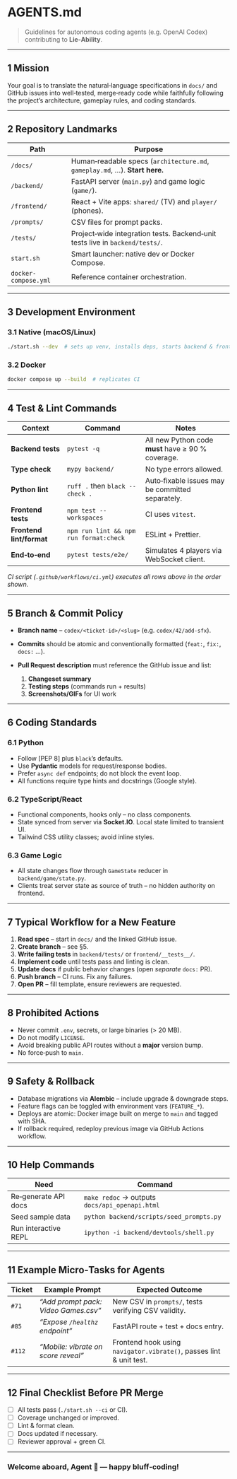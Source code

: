 # AGENTS.md

> Guidelines for autonomous coding agents (e.g. OpenAI Codex) contributing to **Lie‑Ability**.

---

## 1  Mission

Your goal is to translate the natural‑language specifications in `docs/` and GitHub issues into well‑tested, merge‑ready code while faithfully following the project’s architecture, gameplay rules, and coding standards.

---

## 2  Repository Landmarks

| Path                 | Purpose                                                                      |
| -------------------- | ---------------------------------------------------------------------------- |
| `/docs/`             | Human‑readable specs (`architecture.md`, `gameplay.md`, …). **Start here.**  |
| `/backend/`          | FastAPI server (`main.py`) and game logic (`game/`).                         |
| `/frontend/`         | React + Vite apps: `shared/` (TV) and `player/` (phones).                    |
| `/prompts/`          | CSV files for prompt packs.                                                  |
| `/tests/`            | Project‑wide integration tests. Backend‑unit tests live in `backend/tests/`. |
| `start.sh`           | Smart launcher: native dev or Docker Compose.                                |
| `docker-compose.yml` | Reference container orchestration.                                           |

---

## 3  Development Environment

### 3.1  Native (macOS/Linux)

```bash
./start.sh --dev  # sets up venv, installs deps, starts backend & frontend with hot‑reload
```

### 3.2  Docker

```bash
docker compose up --build  # replicates CI
```

---

## 4  Test & Lint Commands

| Context                  | Command                                | Notes                                              |
| ------------------------ | -------------------------------------- | -------------------------------------------------- |
| **Backend tests**        | `pytest -q`                            | All new Python code **must** have ≥ 90 % coverage. |
| **Type check**           | `mypy backend/`                        | No type errors allowed.                            |
| **Python lint**          | `ruff .` then `black --check .`        | Auto‑fixable issues may be committed separately.   |
| **Frontend tests**       | `npm test --workspaces`                | CI uses `vitest`.                                  |
| **Frontend lint/format** | `npm run lint && npm run format:check` | ESLint + Prettier.                                 |
| **End‑to‑end**           | `pytest tests/e2e/`                    | Simulates 4 players via WebSocket client.          |

*CI script (`.github/workflows/ci.yml`) executes all rows above in the order shown.*

---

## 5  Branch & Commit Policy

* **Branch name** – `codex/<ticket‑id>/<slug>` (e.g. `codex/42/add-sfx`).
* **Commits** should be atomic and conventionally formatted (`feat:`, `fix:`, `docs:` …).
* **Pull Request description** must reference the GitHub issue and list:

  1. **Changeset summary**
  2. **Testing steps** (commands run + results)
  3. **Screenshots/GIFs** for UI work

---

## 6  Coding Standards

### 6.1  Python

* Follow \[PEP 8] plus `black`’s defaults.
* Use **Pydantic** models for request/response bodies.
* Prefer `async def` endpoints; do not block the event loop.
* All functions require type hints and docstrings (Google style).

### 6.2  TypeScript/React

* Functional components, hooks only – no class components.
* State synced from server via **Socket.IO**. Local state limited to transient UI.
* Tailwind CSS utility classes; avoid inline styles.

### 6.3  Game Logic

* All state changes flow through `GameState` reducer in `backend/game/state.py`.
* Clients treat server state as source of truth – no hidden authority on frontend.

---

## 7  Typical Workflow for a New Feature

1. **Read spec** – start in `docs/` and the linked GitHub issue.
2. **Create branch** – see §5.
3. **Write failing tests** in `backend/tests/` or `frontend/__tests__/`.
4. **Implement code** until tests pass and linting is clean.
5. **Update docs** if public behavior changes (open *separate* `docs:` PR).
6. **Push branch** – CI runs. Fix any failures.
7. **Open PR** – fill template, ensure reviewers are requested.

---

## 8  Prohibited Actions

* Never commit `.env`, secrets, or large binaries (> 20 MB).
* Do not modify `LICENSE`.
* Avoid breaking public API routes without a **major** version bump.
* No force‑push to `main`.

---

## 9  Safety & Rollback

* Database migrations via **Alembic** – include upgrade & downgrade steps.
* Feature flags can be toggled with environment vars (`FEATURE_*`).
* Deploys are atomic: Docker image built on merge to `main` and tagged with SHA.
* If rollback required, redeploy previous image via GitHub Actions workflow.

---

## 10  Help Commands

| Need                 | Command                                        |
| -------------------- | ---------------------------------------------- |
| Re‑generate API docs | `make redoc` → outputs `docs/api_openapi.html` |
| Seed sample data     | `python backend/scripts/seed_prompts.py`       |
| Run interactive REPL | `ipython -i backend/devtools/shell.py`         |

---

## 11  Example Micro‑Tasks for Agents

| Ticket | Example Prompt                       | Expected Outcome                                                    |
| ------ | ------------------------------------ | ------------------------------------------------------------------- |
| `#71`  | *“Add prompt pack: Video Games.csv”* | New CSV in `prompts/`, tests verifying CSV validity.                |
| `#85`  | *“Expose `/healthz` endpoint”*       | FastAPI route + test + docs entry.                                  |
| `#112` | *“Mobile: vibrate on score reveal”*  | Frontend hook using `navigator.vibrate()`, passes lint & unit test. |

---

## 12  Final Checklist Before PR Merge

* [ ] All tests pass (`./start.sh --ci` or CI).
* [ ] Coverage unchanged or improved.
* [ ] Lint & format clean.
* [ ] Docs updated if necessary.
* [ ] Reviewer approval + green CI.

---

### Welcome aboard, Agent 🤖  — happy bluff‑coding!
